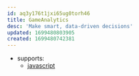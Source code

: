 ```yaml
---
id: aq3y176t1jxi65ug0torh46
title: GameAnalytics
desc: 'Make smart, data-driven decisions'
updated: 1699480803905
created: 1699480742381
---
```


- supports: 
  - [javascript](https://docs.gameanalytics.com/integrations/sdk/javascript/)